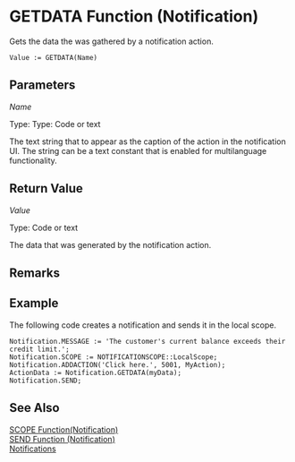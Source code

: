 <properties
                pageTitle="GETDATA Function (Notification) | Project “Madeira”"
                description="Describes the GETDATA function of the Notification data type for sending notifications"
                services=""
                documentationCenter="Madeira"
                authors="jswymer"/>

# GETDATA Function (Notification)
Gets the data the was gathered by a notification action.

```
Value := GETDATA(Name)
```

## Parameters
*Name*

Type: Type: Code or text

The text string that to appear as the caption of the action in the notification UI. The string can be a text constant that is enabled for multilanguage functionality.

## Return Value
*Value*

Type: Code or text

The data that was generated by the notification action.

## Remarks

##  Example
The following code creates a notification and sends it in the local scope.

```
Notification.MESSAGE := 'The customer's current balance exceeds their credit limit.';
Notification.SCOPE := NOTIFICATIONSCOPE::LocalScope;
Notification.ADDACTION('Click here.', 5001, MyAction);
ActionData := Notification.GETDATA(myData);
Notification.SEND;

```

## See Also  
[SCOPE Function(Notification)](function-notificationscope.md)  
[SEND Function (Notification)](function-notificationsend.md)  
[Notifications](notifications-developing.md)
